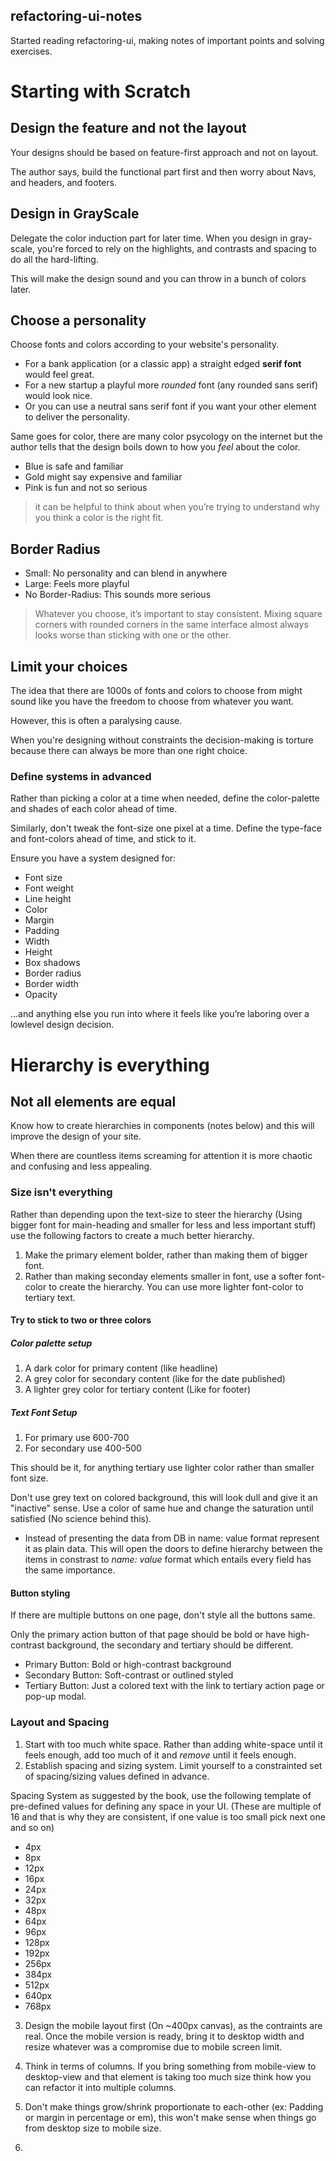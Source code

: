 ## refactoring-ui-notes

Started reading refactoring-ui, making notes of important points and solving exercises.

# Starting with Scratch

## Design the feature and not the layout

Your designs should be based on feature-first approach and not on layout.

The author says, build the functional part first and then worry about Navs, and headers, and footers.

## Design in GrayScale

Delegate the color induction part for later time. When you design in gray-scale, you're forced to rely on the highlights, and contrasts and spacing to do all the hard-lifting.

This will make the design sound and you can throw in a bunch of colors later.

## Choose a personality

Choose fonts and colors according to your website's personality.

- For a bank application (or a classic app) a straight edged **serif font** would feel great.
- For a new startup a playful more _rounded_ font (any rounded sans serif) would look nice.
- Or you can use a neutral sans serif font if you want your other element to deliver the personality.

Same goes for color, there are many color psycology on the internet but the author tells that the design boils down to how you _feel_ about the color.

- Blue is safe and familiar
- Gold might say expensive and familiar
- Pink is fun and not so serious

> it can be helpful to think about when you’re trying to understand why you think a color is the right fit.

## Border Radius

- Small: No personality and can blend in anywhere
- Large: Feels more playful
- No Border-Radius: This sounds more serious

> Whatever you choose, it’s important to stay consistent. Mixing square corners with rounded corners in the same interface almost always looks worse than sticking with one or the other.

## Limit your choices

The idea that there are 1000s of fonts and colors to choose from might sound like you have the freedom to choose from whatever you want.

However, this is often a paralysing cause.

When you're designing without constraints the decision-making is torture because there can always be more than one right choice.

### Define systems in advanced

Rather than picking a color at a time when needed, define the color-palette and shades of each color ahead of time.

Similarly, don't tweak the font-size one pixel at a time. Define the type-face and font-colors ahead of time, and stick to it.

Ensure you have a system designed for:

- Font size
- Font weight
- Line height
- Color
- Margin
- Padding
- Width
- Height
- Box shadows
- Border radius
- Border width
- Opacity

…and anything else you run into where it feels like you’re laboring over a lowlevel design decision.

# Hierarchy is everything

## Not all elements are equal

Know how to create hierarchies in components (notes below) and this will improve the design of your site.

When there are countless items screaming for attention it is more chaotic and confusing and less appealing.

### Size isn't everything

Rather than depending upon the text-size to steer the hierarchy (Using bigger font for main-heading and smaller for less and less important stuff) use the following factors to create a much better hierarchy.

1. Make the primary element bolder, rather than making them of bigger font.
2. Rather than making seconday elements smaller in font, use a softer font-color to create the hierarchy. You can use more lighter font-color to tertiary text.

#### Try to stick to two or three colors

##### Color palette setup

1. A dark color for primary content (like headline)
2. A grey color for secondary content (like for the date published)
3. A lighter grey color for tertiary content (Like for footer)

##### Text Font Setup

1. For primary use 600-700
2. For secondary use 400-500

This should be it, for anything tertiary use lighter color rather than smaller font size.

Don't use grey text on colored background, this will look dull and give it an "inactive" sense. Use a color of same hue and change the saturation until satisfied (No science behind this).

- Instead of presenting the data from DB in name: value format represent it as plain data. This will open the doors to define hierarchy between the items in constrast to _name: value_ format which entails every field has the same importance.

#### Button styling

If there are multiple buttons on one page, don't style all the buttons same.

Only the primary action button of that page should be bold or have high-contrast background, the secondary and tertiary should be different.

- Primary Button: Bold or high-contrast background
- Secondary Button: Soft-contrast or outlined styled
- Tertiary Button: Just a colored text with the link to tertiary action page or pop-up modal.

### Layout and Spacing

1. Start with too much white space. Rather than adding white-space until it feels enough, add too much of it and _remove_ until it feels enough.
2. Establish spacing and sizing system. Limit yourself to a constrainted set of spacing/sizing values defined in advance.

Spacing System as suggested by the book, use the following template of pre-defined values for defining any space in your UI. (These are multiple of 16 and that is why they are consistent, if one value is too small pick next one and so on)

- 4px
- 8px
- 12px
- 16px
- 24px
- 32px
- 48px
- 64px
- 96px
- 128px
- 192px
- 256px
- 384px
- 512px
- 640px
- 768px

3. Design the mobile layout first (On ~400px canvas), as the contraints are real. Once the mobile version is ready, bring it to desktop width and resize whatever was a compromise due to mobile screen limit.

4. Think in terms of columns. If you bring something from mobile-view to desktop-view and that element is taking too much size think how you can refactor it into multiple columns.

5. Don't make things grow/shrink proportionate to each-other (ex: Padding or margin in percentage or em), this won't make sense when things go from desktop size to mobile size.

6.
